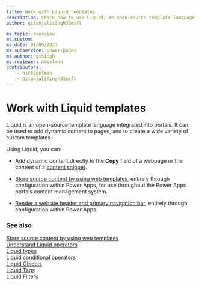 ```yaml
---
title: Work with Liquid templates
description: Learn how to use Liquid, an open-source template language, in Power Pages.
author: gitanjalisingh33msft

ms.topic: overview
ms.custom: 
ms.date: 01/09/2023
ms.subservice: power-pages
ms.author: gisingh
ms.reviewer: ndoelman
contributors:
    - nickdoelman
    - GitanjaliSingh33msft
---
```


# Work with Liquid templates

Liquid is an open-source template language integrated into portals. It can be used to add dynamic content to pages, and to create a wide variety of custom templates. 

Using Liquid, you can:

- Add dynamic content directly to the **Copy** field of a webpage or the content of a [content snippet](/power-apps/maker/portals/configure/customize-content-snippets).  

- [Store source content by using web templates](store-content-web-templates.md), entirely through configuration within Power Apps, for use throughout the Power Apps portals content management system.  

- [Render a website header and primary navigation bar](render-site-header-primary-navigation.md), entirely through configuration within Power Apps.  


### See also

[Store source content by using web templates](store-content-web-templates.md)  
[Understand Liquid operators](liquid-operators.md)  
[Liquid types](liquid-types.md)  
[Liquid conditional operators](liquid-conditional-operators.md)  
[Liquid Objects](liquid-objects.md)  
[Liquid Tags](liquid-tags.md)  
[Liquid Filters](liquid-filters.md)  

